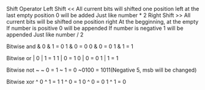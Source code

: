 Shift Operator
Left Shift  <<
    All current bits will shifted one position left
    at the last empty position 0 will be added
    Just like number * 2
Right Shift >>
    All current bits will be shifted one position right
    At the begginning, at the empty 
        If number is positive   0 will be appended 
        If number is negative   1 will be appended
    Just like number / 2


Bitwise and &
    0 & 1 = 0
    1 & 0 = 0
    0 & 0 = 0
    1 & 1 = 1

Bitwise or |
    0 | 1 = 1
    1 | 0 = 1
    0 | 0 = 0
    1 | 1 = 1
    
Bitwise not ~
    ~ 0 = 1
    ~ 1 = 0
    ~0100 = 1011(Negative 5, msb will be changed)

Bitwise xor ^
    0 ^ 1 = 1
    1 ^ 0 = 1
    0 ^ 0 = 0
    1 ^ 1 = 0
    

